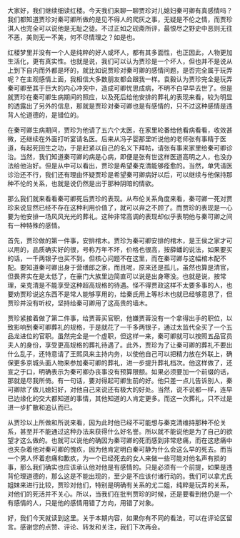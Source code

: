 
大家好，我们继续细读红楼。今天我们来聊一聊贾珍对儿媳妇秦可卿有真感情吗？我们都知道贾珍对秦可卿所做的是见不得人的爬灰之事，无疑是不伦之情，而贾珍淇人也完全可以说他是无耻之徒。不过正如之砚斋所评，最恨尽之野史中恶则无往不恶，美则无一不美，何不尽情理之？如是也。

红楼梦里并没有一个人是纯粹的好人或坏人，都有其多面性，也正因此，人物更加生活化，更有真实性。也就是说，我们可以认为贾珍是一个坏人，但也并不是说从上到下自内而外都是坏的，就比如说贾珍对秦可卿的感情问题，是否完全属于玩弄呢？在主观感情上面，我相信大多数朋友都会跟我一样。袁毅认为贾珍完全是玩弄秦可卿至其于巨大的内心冲突中，造成可卿忧思成病，不明不白早早去世了。但是就贾珍在秦可卿生病期间的照应，以及死后给他安排的葬礼的表现来看，较为明显的透露出了另外的信息，那就是贾珍对秦可卿也是有感情的，只不过这种感情是违背人伦道德的，是错位的。

在秦可卿生病期间，贾珍为他请了五六个太医，在家里轮番给他看病看看，收效甚微，还继续在外面打听宴请名医。后来从冯子婴那里听说他的老师张有事精于医道，有起死回生之功，于是赶紧以自己的名义下拜帖，请张有事来家里给秦可卿诊治。当然，我们知道秦可卿的病是心病，即便是张有世这样医道高明之人，也没办法给他治好。但是从中可以看出，贾珍是希望秦克清能够痊愈的。当然，单凭请医诊治还不行，我们还有理由怀疑贾珍是希望秦可卿病好以后，可以继续与他保持那种不伦的关系，也就是说仍然是出于那种阴暗的情欲。

那么我们就来看看秦可卿死后贾珍的表现。从布伦关系角度来看，秦可卿一死对贾珍来说显然已经不存在这种利用价值了，就可以弃之不顾了。而贾珍的表现是一心要为他安排一场风风光光的葬礼。这种非常高调的表现却似乎表明他与秦可卿之间有一种特殊的感情。

首先，贾珍做的第一件事，安排棺木。贾珍为秦可卿安排的棺木，是王侯之家才可以用的，品质确实好的很，号称万年不坏，价格也很高，按薛蟠的说法，如果要买的话，一千两银子也买不到。但核心问题不在这里，而在秦可卿与这幅棺木配不配。要知道秦可卿出身于营缮郎之家，而且呢，原来还是孤儿，虽然也算是清官，但畏界实在是太低了，在豪门大族里边简直可以说是出身寒没。也就是说，按常理，亲克清是不能享受这种超高规格的待遇。怪不得贾政这样不太要多事的人，也要劝贾珍说这东西不是常人能够享用的，给秦氏用上等杉木也就已经够意思了，但贾珍并没有听权，坚持给秦可卿用了这高贵的墙木。

贾珍紧接着做了第二件事，给贾蓉买官职，他嫌贾蓉没有一个拿得出手的职位，以致影响到秦可卿葬礼的规格，于是就花了一千多两银子，通过太监代全买了一个五品龙进位的官职。虽然完全是一个虚职，但这样一来，秦可卿就可以按照五品官员夫人的身份，享受更高规格的葬礼待遇了。此外，贾珍为了让秦可卿的葬礼不要出什么乱子，还特意请了王熙凤来主持内务，以使他自己可以把精力放在外联上，确保更多京城头面人物来参加秦可卿的葬礼，进一步提升葬礼档次。他这样做了，还宣之于口，明确表示为秦可卿办丧事没有预算限额。如果必须要加一个前缀的话，那就是尽我所倚。有一句话，要对得起可卿生前的好。他只差一点儿告诉别人，秦可卿除了做儿媳妇好，对他自己来说还有极大的好处。当然，说不说都一样，连早已边缘化的交大都知道的事情，其他知道的人肯定更多。而这一次葬礼，只不过是进一步扩散和追认而已。

从贾珍以上所做和所说来看，因为此时他已经不可能想与秦克清维持那种不伦关系，甚至并不能通过这种办法来获得什么好名誉。所以就不能说他是为了自己的欲望才这么做的。也就可以说他的确因为秦可卿的死而感到非常悲痛，而在这悲痛中也夹杂着他对秦可卿的愧疚，因为他肯定明白秦可静为什么会这么早的死去。而当一个男人怀着悲痛和歉疚，为一个已经死去的女人来做一些可能对他名声有损的事，那么我们确实也应该承认他对他是有感情的。只是必须有一个前提，如果是违背伦理道德的，那么这是不能出现的，至少是不应该付诸行动的。我们可以拿尤氏姐妹来进行比较，贾珍对他们，特别是明确有关系的尤二姐，纯粹是玩弄的关系，对他们的死活并不关心。所以，当我们在批判贾珍的时候，还是要看到他仍是一个有感情的人，只是他的感情用错了方向，用错了对象。

好，我们今天就读到这里。关于本期内容，如果你有不同的看法，可以在评论区留言。感谢您的点赞、评论、转发和关注，我们下次再会。


